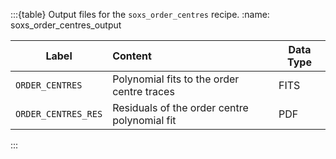 :::{table} Output files for the `soxs_order_centres` recipe.
:name: soxs_order_centres_output

| Label               | Content                                      | Data Type |
| ------------------- | :------------------------------------------- | --------- |
| `ORDER_CENTRES`     | Polynomial fits to the order centre traces                      | FITS      |
| `ORDER_CENTRES_RES` | Residuals of the order centre polynomial fit | PDF       |


:::





